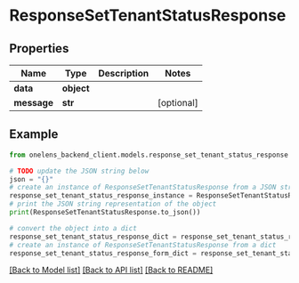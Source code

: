 # ResponseSetTenantStatusResponse


## Properties

Name | Type | Description | Notes
------------ | ------------- | ------------- | -------------
**data** | **object** |  | 
**message** | **str** |  | [optional] 

## Example

```python
from onelens_backend_client.models.response_set_tenant_status_response import ResponseSetTenantStatusResponse

# TODO update the JSON string below
json = "{}"
# create an instance of ResponseSetTenantStatusResponse from a JSON string
response_set_tenant_status_response_instance = ResponseSetTenantStatusResponse.from_json(json)
# print the JSON string representation of the object
print(ResponseSetTenantStatusResponse.to_json())

# convert the object into a dict
response_set_tenant_status_response_dict = response_set_tenant_status_response_instance.to_dict()
# create an instance of ResponseSetTenantStatusResponse from a dict
response_set_tenant_status_response_form_dict = response_set_tenant_status_response.from_dict(response_set_tenant_status_response_dict)
```
[[Back to Model list]](../README.md#documentation-for-models) [[Back to API list]](../README.md#documentation-for-api-endpoints) [[Back to README]](../README.md)


